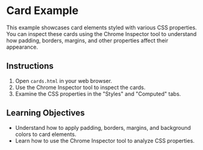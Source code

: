 # Card Example

This example showcases card elements styled with various CSS properties. You can inspect these cards using the Chrome Inspector tool to understand how padding, borders, margins, and other properties affect their appearance.

## Instructions
1. Open `cards.html` in your web browser.
2. Use the Chrome Inspector tool to inspect the cards.
3. Examine the CSS properties in the "Styles" and "Computed" tabs.

## Learning Objectives
- Understand how to apply padding, borders, margins, and background colors to card elements.
- Learn how to use the Chrome Inspector tool to analyze CSS properties.
